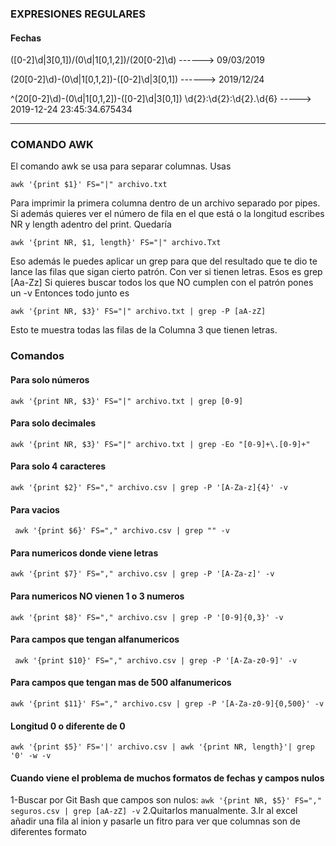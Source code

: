 ### EXPRESIONES REGULARES 

#### Fechas

([0-2]\d|3[0,1])\/(0\d|1[0,1,2])\/(20[0-2]\d)  ------> 09/03/2019

(20[0-2]\d)\-(0\d|1[0,1,2])\-([0-2]\d|3[0,1]) ------> 2019/12/24

^(20[0-2]\d)\-(0\d|1[0,1,2])\-([0-2]\d|3[0,1]) \d{2}\:\d{2}\:\d{2}\.\d{6}   -----> 2019-12-24 23:45:34.675434

**********************************************************
### COMANDO AWK
El comando awk se usa para separar columnas. Usas 
```
awk '{print $1}' FS="|" archivo.txt 
```
Para imprimir la primera columna dentro de un archivo separado por pipes. 
Si además quieres ver el número de fila en el que está o la longitud escribes NR y length adentro del print.
Quedaría 
```
awk '{print NR, $1, length}' FS="|" archivo.Txt
```
Eso además le puedes aplicar un grep para que del resultado que te dio te lance las filas que sigan cierto patrón. Con ver si tienen letras. Esos es grep [Aa-Zz]
Si quieres buscar todos los que NO cumplen con el patrón pones un -v
Entonces todo junto es 
```
awk '{print NR, $3}' FS="|" archivo.txt | grep -P [aA-zZ]
```
Esto te muestra todas las filas de la Columna 3 que tienen letras.

### Comandos

#### Para solo números
```
awk '{print NR, $3}' FS="|" archivo.txt | grep [0-9]
```
#### Para solo decimales
```
awk '{print NR, $3}' FS="|" archivo.txt | grep -Eo "[0-9]+\.[0-9]+"
```
#### Para solo 4 caracteres
```
awk '{print $2}' FS="," archivo.csv | grep -P '[A-Za-z]{4}' -v
```
#### Para vacios
```
 awk '{print $6}' FS="," archivo.csv | grep "" -v
```
#### Para numericos donde viene letras
```
awk '{print $7}' FS="," archivo.csv | grep -P '[A-Za-z]' -v
```
#### Para numericos NO vienen 1 o 3 numeros
```
awk '{print $8}' FS="," archivo.csv | grep -P '[0-9]{0,3}' -v
```
#### Para campos que tengan alfanumericos
```
 awk '{print $10}' FS="," archivo.csv | grep -P '[A-Za-z0-9]' -v
```
#### Para campos que tengan mas de 500 alfanumericos
```
awk '{print $11}' FS="," archivo.csv | grep -P '[A-Za-z0-9]{0,500}' -v
```
#### Longitud 0 o diferente de 0
```
awk '{print $5}' FS='|' archivo.csv | awk '{print NR, length}'| grep '0' -w -v
```
#### Cuando viene el problema de muchos formatos de fechas y campos nulos

1-Buscar por Git Bash que campos son nulos: ```awk '{print NR, $5}' FS="," seguros.csv | grep [aA-zZ] -v```
2.Quitarlos manualmente.
3.Ir al excel añadir una fila al inion y pasarle un fitro para ver que columnas son de diferentes formato
